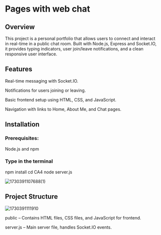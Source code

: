 # Pages with web chat
## Overview
This project is a personal portfolio that allows users to connect and interact in real-time in a public chat room. Built with Node.js, Express and Socket.IO, it provides typing indicators, user join/leave notifications, and a clean responsive user interface.

## Features
Real-time messaging with Socket.IO.

Notifications for users joining or leaving.

Basic frontend setup using HTML, CSS, and JavaScript.

Navigation with links to Home, About Me, and Chat pages.

## Installation
### Prerequisites:
Node.js and npm
### Type in the terminal
npm install
cd CA4
node server.js

![1730391107688(1)](https://github.com/user-attachments/assets/6a9fec1a-3462-4cb3-8df6-9c974dc7f059)

## Project Structure

![1730391111910](https://github.com/user-attachments/assets/6d8d9f60-187a-412e-bca2-106119c9ae80)



public – Contains HTML files, CSS files, and JavaScript for frontend.

server.js – Main server file, handles Socket.IO events.
